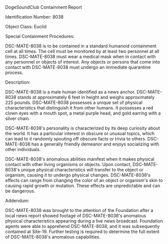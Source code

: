 DogeSoundClub Containment Report

Identification Number: 8038

Object Class: Euclid

Special Containment Procedures:

DSC-MATE-8038 is to be contained in a standard humanoid containment cell at all times. The cell must be monitored by at least two personnel at all times. DSC-MATE-8038 must wear a medical mask when in contact with any personnel or objects of interest. Any objects or persons that come into contact with DSC-MATE-8038 must undergo an immediate quarantine process.

Description:

DSC-MATE-8038 is a male human identified as a news anchor. DSC-MATE-8038 stands at approximately 6 feet in height and weighs approximately 225 pounds. DSC-MATE-8038 possesses a unique set of physical characteristics that distinguish it from other humans. It possesses a red clown eyes with a mouth spot, a metal purple head, and gold earring with a silver chain.

DSC-MATE-8038's personality is characterized by its deep curiosity about the world. It has a particular interest in obscure or unusual topics, which can lead to it randomly spouting off obscure facts or trivia to others. DSC-MATE-8038 has a generally friendly demeanor and enjoys socializing with other individuals.

DSC-MATE-8038's anomalous abilities manifest when it makes physical contact with other living organisms or objects. Upon contact, DSC-MATE-8038's unique physical characteristics will transfer to the object or organism, causing it to undergo physical changes. DSC-MATE-8038's effects can range from changing the color of an object or organism's skin to causing rapid growth or mutation. These effects are unpredictable and can be dangerous.

Addendum:

DSC-MATE-8038 was brought to the attention of the Foundation after a local news report showed footage of DSC-MATE-8038's anomalous physical characteristics appearing during a live news broadcast. Foundation agents were able to apprehend DSC-MATE-8038, and it was subsequently contained at Site-19. Further testing is required to determine the full extent of DSC-MATE-8038's anomalous capabilities.